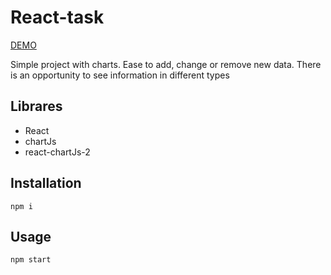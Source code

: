 # React-task
 
 [DEMO](https://addKiwi.github.io/react-developer_test-task)

Simple project with charts.
Ease to add, change or remove new data.
There is an opportunity to see information in different types

## Librares
- React
- chartJs
- react-chartJs-2

## Installation
```npm i```

## Usage
```npm start```
